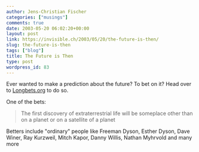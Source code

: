 ```yaml
---
author: Jens-Christian Fischer
categories: ["musings"]
comments: true
date: 2003-05-20 06:02:20+00:00
layout: post
link: https://invisible.ch/2003/05/20/the-future-is-then/
slug: the-future-is-then
tags: ["blog"]
title: The Future is Then
type: post
wordpress_id: 83
---
```


Ever wanted to make a prediction about the future? To bet on it? Head over to [Longbets.org](https://www.longbets.org/) to do so. 

One of the bets:


<blockquote>The first discovery of extraterrestrial life will be someplace other than on a planet or on a satellite of a planet</blockquote>


Betters include "ordinary" people like Freeman Dyson, Esther Dyson, Dave Winer, Ray Kurzweil, Mitch Kapor, Danny Willis, Nathan Myhrvold and many more
